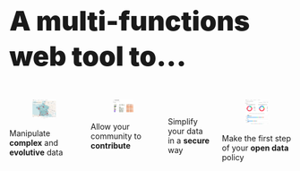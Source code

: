<h1
  class="has-text-centered mt-6 mb-6 pt-6"
  style="font-weight: 900; line-height: 1.3; font-size: 3rem;">
  A  multi-functions web tool to...
</h1>

<div class="content">

  <div class="columns is-mobile mb-6 pb-6 px-3 is-multiline">
    <div class="column is-one-quarter is-half-mobile">
      <div
        class="card"
        style="box-shadow: -5px 5px 5px #D7D7D7 ;
          height: 100%;
          display: flex;
          flex-direction: column;">
        <div class="card-image">
          <figure class="image mx-0">
            <img
              class=""
              src="https://raw.githubusercontent.com/multi-coop/datami-website-content/main/images/screenshots/clients/map-odf-02.png"
              alt="MULTIFILES WIDGET"/>
          </figure>
        </div>
        <div class="card-content">
          <div class="content is-size-4">
            Manipulate <b>complex</b> and <b>evolutive</b> data
          </div>
        </div>
      </div>
    </div>
    <div class="column is-one-quarter is-half-mobile">
      <div
        class="card"
        style="box-shadow: -5px 5px 5px #D7D7D7 ;
          height: 100%;
          display: flex;
          flex-direction: column;">
        <div class="card-image">
          <figure class="image mx-0">
            <img
              class=""
              src="https://raw.githubusercontent.com/multi-coop/datami-website-content/main/images/screenshots/clients/zoom-table-01.png"
              alt="MULTIFILES WIDGET"/>
          </figure>
        </div>
        <div class="card-content">
          <div class="content is-size-4">
            Allow your community to <b>contribute</b>
          </div>
        </div>
      </div>
    </div>
    <div class="column is-one-quarter is-half-mobile">
      <div
        class="card"
        style="box-shadow: -5px 5px 5px #D7D7D7 ;
          height: 100%;
          display: flex;
          flex-direction: column;">
        <div class="card-image">
          <figure class="image mx-0">
            <img
              class=""
              src="https://raw.githubusercontent.com/multi-coop/datami-website-content/main/images/screenshots/clients/contribute-01.png"
              alt="MULTIFILES WIDGET"/>
          </figure>
        </div>
        <div class="card-content">
          <div class="content is-size-4">
            Simplify your data in a <b>secure</b> way
          </div>
        </div>
      </div>
    </div>
    <div class="column is-one-quarter is-half-mobile">
      <div
        class="card"
        style="box-shadow: -5px 5px 5px #D7D7D7 ;
          height: 100%;
          display: flex;
          flex-direction: column;">
        <div class="card-image">
          <figure class="image mx-0">
            <img
              class=""
              src="https://raw.githubusercontent.com/multi-coop/datami-website-content/main/images/screenshots/clients/dataviz-odf-01.png"
              alt="MULTIFILES WIDGET"/>
          </figure>
        </div>
        <div class="card-content">
          <div class="content is-size-4">
            Make the first step of your <b>open data</b> policy
          </div>
        </div>
      </div>
    </div>
  </div>
</div>
